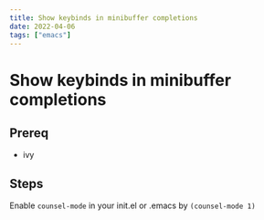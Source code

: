 ```yaml
---
title: Show keybinds in minibuffer completions
date: 2022-04-06
tags: ["emacs"]
---
```


# Show keybinds in minibuffer completions #

## Prereq ##
  * ivy
  
## Steps ##
Enable `counsel-mode` in your init.el or .emacs by
`(counsel-mode 1)`
